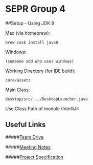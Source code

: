 # SEPR Group 4


##Setup - Using JDK 8

Mac (via homebrew):

    brew cask install java8

Windows:
    
    (someone add who uses windows)

Working Directory (for IDE build):

    core/assets
Main Class:

    desktop/src/.../DesktopLauncher.java
Use Class Path of module (IntelliJ):

## Useful Links
#####[Team Drive](https://drive.google.com/drive/u/1/folders/0AM0PnvdZyP14Uk9PVA)

#####[Meeting Notes](https://drive.google.com/drive/u/1/folders/1g4bsWrEKnDxtcUarVvv5RDFJaipcYOck)

#####[Project Specification](https://drive.google.com/open?id=1z68TP5GyXSO9qqgOV070F1-X_hhf-QSyx-5MQE0J8_U)